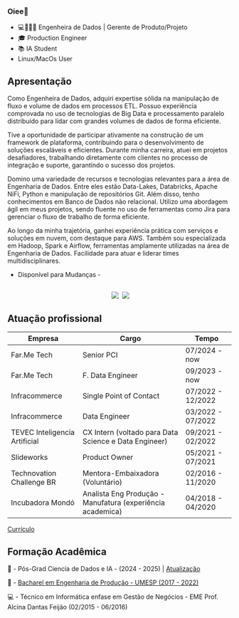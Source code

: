 ### Oiee👋

- 💻👩‍💻💼 Engenheira de Dados | Gerente de Produto/Projeto
- 🎓 Production Engineer
- 📚 IA Student
- Linux/MacOs User

## Apresentação

Como Engenheira de Dados, adquiri expertise sólida na manipulação de fluxo e volume de dados em processos ETL. Possuo experiência comprovada no uso de tecnologias de Big Data e processamento paralelo distribuído para lidar com grandes volumes de dados de forma eficiente.

Tive a oportunidade de participar ativamente na construção de um framework de plataforma, contribuindo para o desenvolvimento de soluções escaláveis e eficientes. Durante minha carreira, atuei em projetos desafiadores, trabalhando diretamente com clientes no processo de integração e suporte, garantindo o sucesso dos projetos.

Domino uma variedade de recursos e tecnologias relevantes para a área de Engenharia de Dados. Entre eles estão Data-Lakes, Databricks, Apache NiFi, Python e manipulação de repositórios Git. Além disso, tenho conhecimentos em Banco de Dados não relacional. Utilizo uma abordagem ágil em meus projetos, sendo fluente no uso de ferramentas como Jira para gerenciar o fluxo de trabalho de forma eficiente.

Ao longo da minha trajetória, ganhei experiência prática com serviços e soluções em nuvem, com destaque para AWS. Também sou especializada em Hadoop, Spark e Airflow, ferramentas amplamente utilizadas na área de Engenharia de Dados.
Facilidade para atuar e liderar times multidisciplinares.

- Disponível para Mudanças -

<!--div align="center">
  <a href="https://github.com/MariiMartins">

<!--  <img height="150em" src="https://github-readme-stats.vercel.app/api?username=MariiMartins&show_icons=true&theme=dark&include_all_commits=true&count_private=true"/>
-->
<!--img height="150em" src="https://github-readme-stats.vercel.app/api/top-langs/?username=MariiMartins&layout=compact&langs_count=7&theme=dark"/>
</div> -->

##

<div align="center">
    <img align="center"> <a href="https://br.linkedin.com/in/mariana-m-08598" target="_blank"><img src="https://img.shields.io/badge/-LinkedIn-%230077B5?style=for-the-badge&logo=linkedin&logoColor=white" target="_blank"></a>
  <img align="center"> <a href="mailto:marimartpd@gmail.com" target="_blank"><img src="https://img.shields.io/badge/Gmail-D14836?style=for-the-badge&logo=gmail&logoColor=white"></a>
</div>

<!--## 

 <div align="center" style="display: inline_block"><br>
  <img align="center" alt="Mari-Python" height="30" width="40" src="https://raw.githubusercontent.com/devicons/devicon/master/icons/python/python-original.svg">
  <img align="center" alt="Mari-Jupyter" height="30" width="40" src="https://cdn.jsdelivr.net/gh/devicons/devicon/icons/jupyter/jupyter-original-wordmark.svg">
  <img align="center" alt="Mari-Markdown" height="30" width="40" src="https://cdn.jsdelivr.net/gh/devicons/devicon/icons/markdown/markdown-original.svg">
  <img align="center" alt="Mari-Pandas" height="30" width="40" src="https://cdn.jsdelivr.net/gh/devicons/devicon/icons/pandas/pandas-original-wordmark.svg">
  <img align="center" alt="Mari-Filezilla" height="30" width="40" src="https://cdn.jsdelivr.net/gh/devicons/devicon/icons/filezilla/filezilla-plain.svg">
  <img align="center" alt="Mari-ELS" height="30" width="80" src="https://img.shields.io/badge/Elastic_Search-005571?style=for-the-badge&logo=elasticsearch&logoColor=white">
  <img align="center" alt="Mari-Jira" height="30" width="80" src="https://img.shields.io/badge/Jira-0052CC?style=for-the-badge&logo=Jira&logoColor=white">
   <img align="center" alt="Mari-AWS" height="30" width="80" src="https://user-images.githubusercontent.com/42555083/235203188-421255d0-d783-4bb4-8356-00f011610f80.svg">
</div> -->

## Atuação profissional

 Empresa | Cargo | Tempo
---|---|---
Far.Me Tech | Senior PCI | 07/2024 - now
Far.Me Tech | F. Data Engineer | 09/2023 - now
Infracommerce | Single Point of Contact | 07/2022 - 12/2022
Infracommerce | Data Engineer | 03/2022 - 07/2022
TEVEC Inteligencia Artificial | CX Intern (voltado para Data Science e Data Engineer)| 09/2021 - 02/2022
Slideworks | Product Owner | 05/2021 - 07/2021
Technovation Challenge BR | Mentora-Embaixadora (Voluntário) | 02/2016 - 11/2020
Incubadora Mondó | Analista Eng Produção - Manufatura (experiência academica)| 04/2018 - 04/2020

[Currículo](https://github.com/MariiMartins/mariimartins/blob/main/doc/Mariana%20Casimiro%20Martins%20v4.pdf)

## Formação Acadêmica

📜 - Pós-Grad Ciencia de Dados e IA -  (2024 - 2025) | [Atualização](https://github.com/MariiMartins/mariimartins/blob/main/doc/Certificado%20de%20Conclus%C3%A3o%20de%20Curso%20-%20at.pdf)

📜 - [Bacharel em Engenharia de Produção - UMESP (2017 - 2022)](https://github.com/MariiMartins/mariimartins/blob/main/doc/ESTUDO%20DO%20OEE%20PARA%20IDENTIFICACAO%20DE%20GARGALOS%20NO%20PROCESSO%20PRODUTIVO.pdf)

💻 - Técnico em Informática enfase em Gestão de Negócios - EME Prof. Alcina Dantas Feijão (02/2015 - 06/2016)

<!--
**MariiMartins/mariimartins** is a ✨ _special_ ✨ repository because its `README.md` (this file) appears on your GitHub profile.

Here are some ideas to get you started:

- 🔭 I’m currently working on ...
- 🌱 I’m currently learning ...
- 👯 I’m looking to collaborate on ...
- 🤔 I’m looking for help with ...
- 💬 Ask me about ...
- 📫 How to reach me: ...
- 😄 Pronouns: ...
- ⚡ Fun fact: ...
site para icones de tecnologia: https://simpleicons.org/
-->
<!-- Profissional da área de tecnologia, Gerente de Projetos, com aproximadamente 6 anos de experiência em metodologias de projetos ágeis. Participou da implementação do Jira Service Management (Jira Desk) e do Jira Software, no qual, gerenciou processos de produtos e projetos, orçamentos e relacionamento com clientes.

Além disso, como Cientista e Engenheira de Dados, atuou com manipulação de fluxo e volume de dados em ETL, Banco de Dados não relacional (Elasticsearch), uso de tecnologias de big data e processamento paralelo distribuído de grandes volumes de dados. Participou na construção do framework de plataforma, atuou em projetos, tendo interface com clientes em onboarding e sustentação.

Principais recursos e tecnologias trabalhadas: Data-Lakes, Databricks, Apache NiFi, Python, Serverless framework, Manipulação de repositórios Git, Banco de Dados não relacional, Agile, Jira, SFPC, AWS, ETL, Trello, Clickup, Scrum, Kanban, PMO.
-->
 <!--
  <img align="center"> <a href="https://g.dev/maricmartins" target="_blank"><img align="center" alt="GDev" height="30" width="80"  src="https://user-images.githubusercontent.com/42555083/235204691-5086ea41-bca6-4e7c-8da8-cc34dea0e2c2.svg" target="_blank"></a>   

## 
-->
